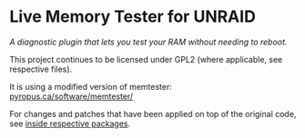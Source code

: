 Live Memory Tester for UNRAID
================
_A diagnostic plugin that lets you test your RAM without needing to reboot._

This project continues to be licensed under GPL2 (where applicable, see respective files).

It is using a modified version of memtester: [pyropus.ca/software/memtester/](https://pyropus.ca/software/memtester/)

For changes and patches that have been applied on top of the original code, see [inside respective packages](https://github.com/desertwitch/memtester-unRAID/tree/main/packages).
